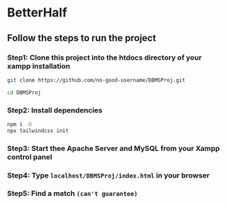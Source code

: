 # BetterHalf

## Follow the steps to run the project

### Step1: Clone this project into the htdocs directory of your xampp installation

```bash
git clone https://github.com/no-good-username/DBMSProj.git

cd DBMSProj
```

### Step2: Install dependencies
```bash
npm i -D
npx tailwindcss init
```

### Step3: Start thee Apache Server and MySQL from your Xampp control panel

### Step4: Type ```localhost/DBMSProj/index.html``` in your browser

### Step5: Find a match ```(can't guarantee)```